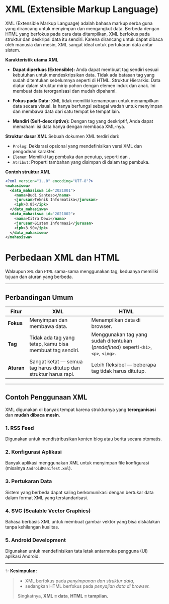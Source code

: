 # XML (Extensible Markup Language)


XML (Extensible Markup Language) adalah bahasa markup serba guna yang dirancang untuk menyimpan dan mengangkut data. Berbeda dengan HTML yang berfokus pada cara data ditampilkan, XML berfokus pada struktur dan deskripsi data itu sendiri. Karena dirancang untuk dapat dibaca oleh manusia dan mesin, XML sangat ideal untuk pertukaran data antar sistem.

**Karakteristik utama XML**

- **Dapat diperluas (Extensible):** Anda dapat membuat tag sendiri sesuai kebutuhan untuk mendeskripsikan data. Tidak ada batasan tag yang sudah ditentukan sebelumnya seperti di HTML.
Struktur Hierarkis: Data diatur dalam struktur mirip pohon dengan elemen induk dan anak. Ini membuat data terorganisasi dan mudah dipahami.

- **Fokus pada Data:** XML tidak memiliki kemampuan untuk menampilkan data secara visual. Ia hanya berfungsi sebagai wadah untuk menyimpan dan membawa data dari satu tempat ke tempat lain.

- **Mandiri (Self-descriptive):** Dengan tag yang deskriptif, Anda dapat memahami isi data hanya dengan membaca XML-nya.

**Struktur dasar XML**
Sebuah dokumen XML terdiri dari:
- `Prolog`: Deklarasi opsional yang mendefinisikan versi XML dan pengodean karakter.
- `Elemen`: Memiliki tag pembuka dan penutup, seperti <nama> dan </nama>.
- `Atribut`: Properti tambahan yang disimpan di dalam tag pembuka.

**Contoh struktur XML**

```xml
<?xml version="1..0" encoding="UTF-8"?>
<mahasiswa>
  <data_mahasiswa id="2021001">
    <nama>Budi Santoso</nama>
    <jurusan>Teknik Informatika</jurusan>
    <ipk>3.85</ipk>
  </data_mahasiswa>
  <data_mahasiswa id="2021002">
    <nama>Citra Dewi</nama>
    <jurusan>Sistem Informasi</jurusan>
    <ipk>3.90</ipk>
  </data_mahasiswa>
</mahasiswa>
```

# Perbedaan XML dan HTML

Walaupun `XML` dan `HTML` sama-sama menggunakan tag, keduanya memiliki tujuan dan aturan yang berbeda.

---

## Perbandingan Umum

| Fitur | XML | HTML |
|-------|------|------|
| **Fokus** | Menyimpan dan membawa data. | Menampilkan data di browser. |
| **Tag** | Tidak ada tag yang tetap, kamu bisa membuat tag sendiri. | Menggunakan tag yang sudah ditentukan (*predefined*) seperti `<h1>`, `<p>`, `<img>`. |
| **Aturan** | Sangat ketat — semua tag harus ditutup dan struktur harus rapi. | Lebih fleksibel — beberapa tag tidak harus ditutup. |

---

## Contoh Penggunaan XML

XML digunakan di banyak tempat karena strukturnya yang **terorganisasi** dan **mudah dibaca mesin**.

###  1. RSS Feed
Digunakan untuk mendistribusikan konten blog atau berita secara otomatis.

###  2. Konfigurasi Aplikasi
Banyak aplikasi menggunakan XML untuk menyimpan file konfigurasi (misalnya `AndroidManifest.xml`).

###  3. Pertukaran Data
Sistem yang berbeda dapat saling berkomunikasi dengan bertukar data dalam format XML yang terstandarisasi.

###  4. SVG (Scalable Vector Graphics)
Bahasa berbasis XML untuk membuat gambar vektor yang bisa diskalakan tanpa kehilangan kualitas.

###  5. Android Development
Digunakan untuk mendefinisikan tata letak antarmuka pengguna (UI) aplikasi Android.

---

✨ **Kesimpulan:**
> - XML berfokus pada *penyimpanan dan struktur data*,  
> - sedangkan HTML berfokus pada *penyajian data di browser.*  
>  
> Singkatnya, **XML = data**, **HTML = tampilan.**


